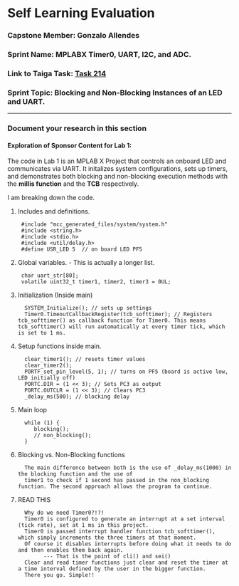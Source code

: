 # Self Learning Evaluation

### Capstone Member: Gonzalo Allendes

### Sprint Name: MPLABX Timer0, UART, I2C, and ADC.

### Link to Taiga Task: [Task 214](https://tree.taiga.io/project/bookstrong-introduction-to-microcontroller/task/214)

### Sprint Topic: Blocking and Non-Blocking Instances of an LED and UART.

---

### Document your research in this section

#### Exploration of Sponsor Content for Lab 1:

The code in Lab 1 is an MPLAB X Project that controls an onboard LED and communicates
via UART. It initalizes system configurations, sets up timers, and demonstrates
both blocking and non-blocking execution methods with the **millis function** and the
**TCB** respectively.

I am breaking down the code.

1. Includes and definitions.

        #include "mcc_generated_files/system/system.h"
        #include <string.h>
        #include <stdio.h>
        #include <util/delay.h>
        #define USR_LED 5  // on board LED PF5


2. Global variables. - This is actually a longer list.
        
        char uart_str[80]; 
        volatile uint32_t timer1, timer2, timer3 = 0UL;

3. Initialization (Inside main)

         SYSTEM_Initialize(); // sets up settings
         Timer0.TimeoutCallbackRegister(tcb_softtimer); // Registers tcb_softtimer() as callback function for Timer0. This means tcb_softtimer() will run automatically at every timer tick, which is set to 1 ms.

4. Setup functions inside main.

         clear_timer1(); // resets timer values
         clear_timer2();
         PORTF_set_pin_level(5, 1); // turns on PF5 (board is active low, LED initially off)
         PORTC.DIR = (1 << 3); // Sets PC3 as output
         PORTC.OUTCLR = (1 << 3); // Clears PC3 
         _delay_ms(500); // blocking delay

5. Main loop

         while (1) {
            blocking();
            // non_blocking();
         }

6. Blocking vs. Non-Blocking functions

         The main difference between both is the use of _delay_ms(1000) in the blocking function and the use of
         timer1 to check if 1 second has passed in the non_blocking function. The second approach allows the program to continue.

7. READ THIS

         Why do we need Timer0?!?!
         Timer0 is configured to generate an interrupt at a set interval (tick rate), set at 1 ms in this project.
         Timer0 is passed interrupt handler function tcb_softtimer(), which simply increments the three timers at that moment.
         Of course it disables interrupts before doing what it needs to do and then enables them back again.
               --- That is the point of cli() and sei()
         Clear and read timer functions just clear and reset the timer at a time interval defined by the user in the bigger function.
         There you go. Simple!!
